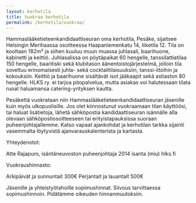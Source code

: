```yaml
---
layout: kerhotila
title: Vuokraa kerhotila
permalink: /kerhotila/vuokraa/
---
```


Hammaslääketieteenkandidaattiseuran oma kerhotila, Pesäke, sijaitsee Helsingin Merihaassa osoitteessa Haapaniemenkatu 14, liiketila 12. Tila on kooltaan 182m² ja siihen kuuluu muun muassa juhlasali, baarihuone, kabinetti ja keittiö. Juhlasalissa on pöytäpaikat 60 hengelle, tanssilattiatilaa 150 hengelle, baaritiski sekä klubitason äänentoistojärjestelmä, jolloin tila soveltuu erinomaisesti juhla- sekä cocktailtilaisuuksiin, tanssi-iltoihin ja kokouksiin. Keittiö ja baarihuone sisältävät isot jääkaapit sekä astiaston 80 hengelle. HLKS ry. ei tarjoa pitopalvelua, mutta asiakas voi halutessaan tilata ruoat haluamansa catering-yrityksen kautta.

Pesäkettä vuokrataan niin Hammaslääketieteenkandidaattiseuran jäsenille kuin myös ulkopuolisille. Jos olet kiinnostunut vuokraamaan tilan käyttöösi, tai haluat lisätietoja, lähetä sähköpostia kandidaattiseuran isännälle alla olevaan sähköpostiosoitteeseen tai erityistapauksissa suoraan puheenjohtajallemme. Katso vapaat ajankohdat ja kerhotilan tarkka sijainti vasemmalta löytyvistä ajanvarauskalenterista ja kartasta.

Yhteydenotot:

Atte Rajapuro, isäntäneuvoston puheenjohtaja 2014
isanta (miu) hlks.fi

Vuokraushinnasto:

Arkipäivät ja sunnuntait 300€
Perjantait ja lauantait 500€

Jäsenille ja yhteistyötahoille sopimushinnat. Siivous tarvittaessa sopimushinnoin. Pidätämme oikeuden hinnanmuutoksiin.
